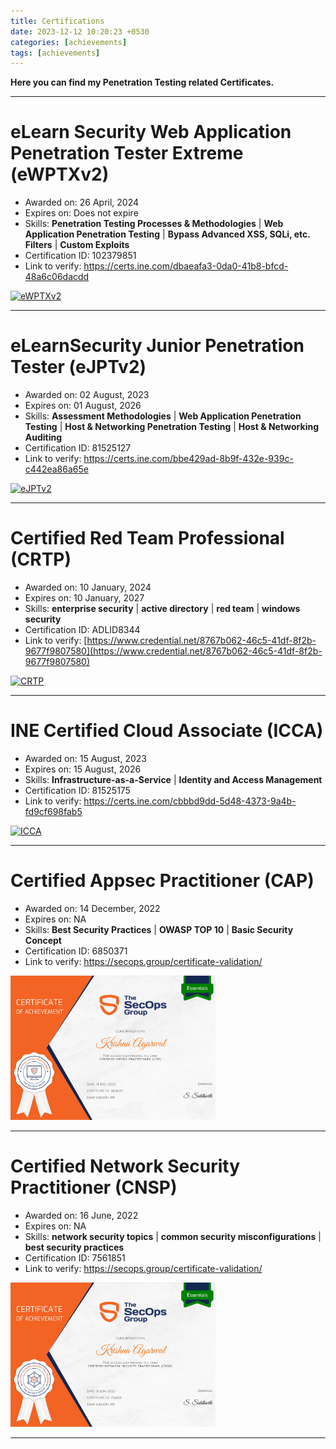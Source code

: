 ```yaml
---
title: Certifications
date: 2023-12-12 10:20:23 +0530
categories: [achievements]
tags: [achievements]
---
```



**Here you can find my Penetration Testing related Certificates.**

---
# eLearn Security Web Application Penetration Tester Extreme (eWPTXv2)
- Awarded on: 26 April, 2024
- Expires on: Does not expire
- Skills: **Penetration Testing Processes & Methodologies** | **Web Application Penetration Testing** | **Bypass Advanced XSS, SQLi, etc. Filters** | **Custom Exploits**
- Certification ID: 102379851
- Link to verify: https://certs.ine.com/dbaeafa3-0da0-41b8-bfcd-48a6c06dacdd

[![eWPTXv2](https://api.accredible.com/v1/frontend/credential_website_embed_image/certificate/102379851)](https://api.accredible.com/v1/frontend/credential_website_embed_image/certificate/102379851)

---

# eLearnSecurity Junior Penetration Tester (eJPTv2)
- Awarded on: 02 August, 2023
- Expires on: 01 August, 2026
- Skills: **Assessment Methodologies** | **Web Application Penetration Testing** | **Host & Networking Penetration Testing** | **Host & Networking Auditing**
- Certification ID: 81525127
- Link to verify: https://certs.ine.com/bbe429ad-8b9f-432e-939c-c442ea86a65e

[![eJPTv2](https://api.accredible.com/v1/frontend/credential_website_embed_image/certificate/81525127)](https://api.accredible.com/v1/frontend/credential_website_embed_image/certificate/81525127)

---

# Certified Red Team Professional (CRTP)
- Awarded on: 10 January, 2024
- Expires on: 10 January, 2027
- Skills: **enterprise security** | **active directory** | **red team** | **windows security**
- Certification ID: ADLID8344
- Link to verify: [https://www.credential.net/8767b062-46c5-41df-8f2b-9677f9807580](https://www.credential.net/8767b062-46c5-41df-8f2b-9677f9807580)

[![CRTP](https://api.accredible.com/v1/frontend/credential_website_embed_image/certificate/91726633)](https://api.accredible.com/v1/frontend/credential_website_embed_image/certificate/91726633)

---

# INE Certified Cloud Associate (ICCA)
- Awarded on: 15 August, 2023
- Expires on: 15 August, 2026
- Skills: **Infrastructure-as-a-Service** | **Identity and Access Management**
- Certification ID: 81525175
- Link to verify: https://certs.ine.com/cbbbd9dd-5d48-4373-9a4b-fd9cf698fab5

[![ICCA](https://api.accredible.com/v1/frontend/credential_website_embed_image/certificate/81525175)](https://api.accredible.com/v1/frontend/credential_website_embed_image/certificate/81525175)

---

# Certified Appsec Practitioner (CAP)
- Awarded on: 14 December, 2022
- Expires on: NA
- Skills: **Best Security Practices** | **OWASP TOP 10** | **Basic Security Concept**
- Certification ID: 6850371
- Link to verify: https://secops.group/certificate-validation/

<img src="https://raw.githubusercontent.com/Kr1shna4garwal/kr1shna4garwal.github.io/main/_media/5abffac9b7a9b3a32f40536d897718c5/KrishnaAgarwal-CertifiedAppSecPractitioner(CAP)-page-001.jpeg" alt="CAP" width="65%" height="65%">

---

# Certified Network Security Practitioner (CNSP)
- Awarded on: 16 June, 2022
- Expires on: NA
- Skills: **network security topics** | **common security misconfigurations** | **best security practices**
- Certification ID: 7561851
- Link to verify: https://secops.group/certificate-validation/

<img src="https://raw.githubusercontent.com/Kr1shna4garwal/kr1shna4garwal.github.io/main/_media/5abffac9b7a9b3a32f40536d897718c5/KrishnaAgarwal-CertifiedNetworkSecurityPractitioner(CNSP)-page-001.jpeg" alt="CNSP" width="65%" height="65%">

---
